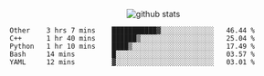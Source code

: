 <!-- <h1 align="center">Hello 👋 </h3> -->

<p align="center">
  <img src="https://github-readme-stats.vercel.app/api?username=syeehyn&hide=stars,prs,issues,contribs&count_private=true&hide_title=true" alt="github stats" />
</p>

<!--START_SECTION:waka-->
```text
Other    3 hrs 7 mins    ███████████▓░░░░░░░░░░░░░   46.44 % 
C++      1 hr 40 mins    ██████▒░░░░░░░░░░░░░░░░░░   25.04 % 
Python   1 hr 10 mins    ████▒░░░░░░░░░░░░░░░░░░░░   17.49 % 
Bash     14 mins         █░░░░░░░░░░░░░░░░░░░░░░░░   03.57 % 
YAML     12 mins         ▓░░░░░░░░░░░░░░░░░░░░░░░░   03.01 % 
```
<!--END_SECTION:waka-->
